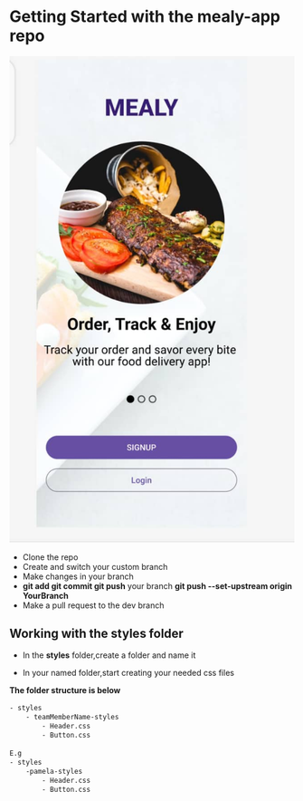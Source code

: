# Getting Started with the mealy-app repo
![mealy](./src/images/mealy.jpeg)
- Clone the repo
- Create and switch your custom branch
- Make changes in your branch
- **git add git commit git push** your branch **git push --set-upstream origin YourBranch**
- Make a pull request to the dev branch

## Working with the styles folder

- In the **styles** folder,create a folder and name it 

- In your named folder,start creating your needed css files

**The folder structure is below**

```
- styles
    - teamMemberName-styles
        - Header.css
        - Button.css

E.g
- styles
    -pamela-styles
        - Header.css
        - Button.css
         
```